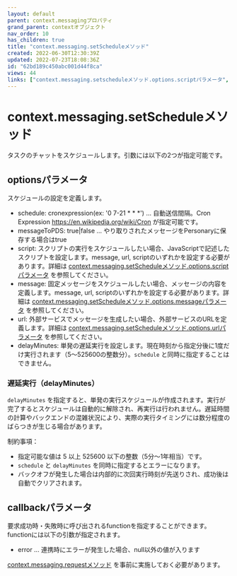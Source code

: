 ```yaml
---
layout: default
parent: context.messagingプロパティ
grand_parent: contextオブジェクト
nav_order: 10
has_children: true
title: "context.messaging.setScheduleメソッド"
created: 2022-06-30T12:30:39Z
updated: 2022-07-23T18:08:36Z
id: "62bd189c450abc001d44f8ca"
views: 44
links: ["context.messaging.setscheduleメソッド.options.scriptパラメータ", "context.messaging.setscheduleメソッド.options.messageパラメータ", "context.messaging.setscheduleメソッド.options.urlパラメータ", "context.messaging.requestメソッド"]
---
```

# context.messaging.setScheduleメソッド

タスクのチャットをスケジュールします。引数には以下の2つが指定可能です。

## optionsパラメータ
スケジュールの設定を定義します。
- schedule: cronexpression(ex: '0 7-21 * * *') ... 自動送信間隔。Cron Expression <https://en.wikipedia.org/wiki/Cron> が指定可能です。
- messageToPDS: true|false ... やり取りされたメッセージをPersonaryに保存する場合はtrue
- script: スクリプトの実行をスケジュールしたい場合、JavaScriptで記述したスクリプトを設定します。message, url, scriptのいずれかを設定する必要があります。詳細は [context.messaging.setScheduleメソッド.options.scriptパラメータ](context.messaging.setScheduleメソッド.options.scriptパラメータ.html) を参照してください。
- message: 固定メッセージをスケジュールしたい場合、メッセージの内容を定義します。message, url, scriptのいずれかを設定する必要があります。詳細は [context.messaging.setScheduleメソッド.options.messageパラメータ](context.messaging.setScheduleメソッド.options.messageパラメータ.html) を参照してください。
- url: 外部サービスでメッセージを生成したい場合、外部サービスのURLを定義します。詳細は [context.messaging.setScheduleメソッド.options.urlパラメータ](context.messaging.setScheduleメソッド.options.urlパラメータ.html) を参照してください。
- delayMinutes: 単発の遅延実行を設定します。現在時刻から指定分後に1度だけ実行されます（5〜525600の整数分）。`schedule` と同時に指定することはできません。

### 遅延実行（delayMinutes）
`delayMinutes` を指定すると、単発の実行スケジュールが作成されます。実行が完了するとスケジュールは自動的に解除され、再実行は行われません。遅延時間の計算やバックエンドの混雑状況により、実際の実行タイミングには数分程度のばらつきが生じる場合があります。

制約事項：
- 指定可能な値は 5 以上 525600 以下の整数（5分〜1年相当）です。
- `schedule` と `delayMinutes` を同時に指定するとエラーになります。
- バックオフが発生した場合は内部的に次回実行時刻が先送りされ、成功後は自動でクリアされます。

## callbackパラメータ
要求成功時・失敗時に呼び出されるfunctionを指定することができます。functionには以下の引数が指定されます。
- error ... 連携時にエラーが発生した場合、null以外の値が入ります

[context.messaging.requestメソッド](context.messaging.requestメソッド.html) を事前に実施しておく必要があります。

